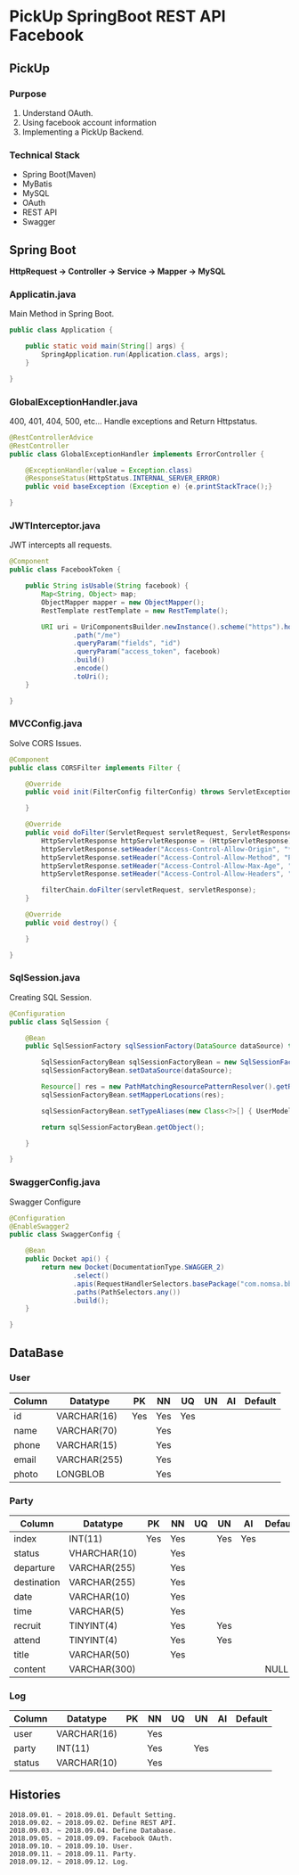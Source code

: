 # PickUp SpringBoot REST API **Facebook**
## PickUp
### Purpose
1. Understand OAuth. 
2. Using facebook account information
3. Implementing a PickUp Backend.

### Technical Stack
* Spring Boot(Maven)
* MyBatis
* MySQL
* OAuth
* REST API
* Swagger


## Spring Boot
**HttpRequest -> Controller -> Service -> Mapper -> MySQL**
### Applicatin.java
Main Method in Spring Boot.
```java
public class Application {

    public static void main(String[] args) {
        SpringApplication.run(Application.class, args);
    }

}
```

### GlobalExceptionHandler.java
400, 401, 404, 500, etc...
Handle exceptions and Return Httpstatus.
```java
@RestControllerAdvice
@RestController
public class GlobalExceptionHandler implements ErrorController {

    @ExceptionHandler(value = Exception.class)
    @ResponseStatus(HttpStatus.INTERNAL_SERVER_ERROR)
    public void baseException (Exception e) {e.printStackTrace();}

}
```

### JWTInterceptor.java
JWT intercepts all requests.
```java
@Component
public class FacebookToken {

    public String isUsable(String facebook) {
        Map<String, Object> map;
        ObjectMapper mapper = new ObjectMapper();
        RestTemplate restTemplate = new RestTemplate();

        URI uri = UriComponentsBuilder.newInstance().scheme("https").host("graph.facebook.com")
                .path("/me")
                .queryParam("fields", "id")
                .queryParam("access_token", facebook)
                .build()
                .encode()
                .toUri();
    }

}
```

### MVCConfig.java
Solve CORS Issues.
```java
@Component
public class CORSFilter implements Filter {

    @Override
    public void init(FilterConfig filterConfig) throws ServletException {

    }

    @Override
    public void doFilter(ServletRequest servletRequest, ServletResponse servletResponse, FilterChain filterChain) throws IOException, ServletException {
        HttpServletResponse httpServletResponse = (HttpServletResponse) servletResponse;
        httpServletResponse.setHeader("Access-Control-Allow-Origin", "*");
        httpServletResponse.setHeader("Access-Control-Allow-Method", "POST, GET, PUT, DELETE");
        httpServletResponse.setHeader("Access-Control-Allow-Max-Age", "3600");
        httpServletResponse.setHeader("Access-Control-Allow-Headers", "facebook");

        filterChain.doFilter(servletRequest, servletResponse);
    }

    @Override
    public void destroy() {

    }

}
```

### SqlSession.java
Creating SQL Session.
```java
@Configuration
public class SqlSession {

    @Bean
    public SqlSessionFactory sqlSessionFactory(DataSource dataSource) throws Exception {

        SqlSessionFactoryBean sqlSessionFactoryBean = new SqlSessionFactoryBean();
        sqlSessionFactoryBean.setDataSource(dataSource);

        Resource[] res = new PathMatchingResourcePatternResolver().getResources("classpath:mapper/*.xml");
        sqlSessionFactoryBean.setMapperLocations(res);

        sqlSessionFactoryBean.setTypeAliases(new Class<?>[] { UserModel.class, PostModel.class, ReplyModel.class, FileModel.class});

        return sqlSessionFactoryBean.getObject();

    }

}
```

### SwaggerConfig.java
Swagger Configure
```java
@Configuration
@EnableSwagger2
public class SwaggerConfig {

    @Bean
    public Docket api() {
        return new Docket(DocumentationType.SWAGGER_2)
                .select()
                .apis(RequestHandlerSelectors.basePackage("com.nomsa.bbs.Controller"))
                .paths(PathSelectors.any())
                .build();
    }

}
```


## DataBase
### User
Column | Datatype | PK | NN | UQ | UN | AI | Default
--- | --- | --- | --- | --- | --- | --- | ---
id | VARCHAR(16) | Yes | Yes | Yes |  |  |
name | VARCHAR(70) |  | Yes |  |  |  |
phone | VARCHAR(15) |  | Yes |  |  |  |
email | VARCHAR(255) |  | Yes |  |  |  |
photo | LONGBLOB |  | Yes |  |  |  |

### Party
Column | Datatype | PK | NN | UQ | UN | AI | Default
--- | --- | --- | --- | --- | --- | --- | --
index | INT(11) | Yes | Yes |  | Yes | Yes | 
status | VHARCHAR(10) |  | Yes |  |  |  | 
departure | VARCHAR(255) |  | Yes |  |  |  | 
destination | VARCHAR(255) |  | Yes |  |  |  |
date | VARCHAR(10) |  | Yes |  |  |  | 
time | VARCHAR(5) |  | Yes |  |  |  |
recruit | TINYINT(4) |  | Yes |  | Yes |  |
attend | TINYINT(4) |  | Yes |  | Yes |  |
title | VARCHAR(50) |  | Yes |  |  |  |
content | VARCHAR(300) |  |  |  |  |  | NULL

### Log
Column | Datatype | PK | NN | UQ | UN  | AI | Default
--- | --- | --- | --- | --- | --- | --- | --
user | VARCHAR(16) |  | Yes |  |  |  | 
party | INT(11) |  | Yes |  | Yes |  | 
status | VARCHAR(10) |  | Yes |  |  |  | 


## Histories
    2018.09.01. ~ 2018.09.01. Default Setting.
    2018.09.02. ~ 2018.09.02. Define REST API.
    2018.09.03. ~ 2018.09.04. Define Database.
    2018.09.05. ~ 2018.09.09. Facebook OAuth.
    2018.09.10. ~ 2018.09.10. User.
    2018.09.11. ~ 2018.09.11. Party.
    2018.09.12. ~ 2018.09.12. Log.
